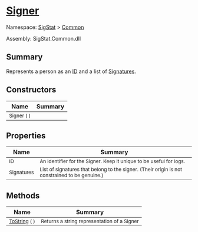 # [Signer](./Signer.md)

Namespace: [SigStat]() > [Common](./README.md)

Assembly: SigStat.Common.dll

## Summary
Represents a person as an [ID](https://github.com/hargitomi97/sigstat/blob/master/docs/md/SigStat/Common/Signer.md) and a list of [Signatures](https://github.com/hargitomi97/sigstat/blob/master/docs/md/SigStat/Common/Signer.md).

## Constructors

| Name | Summary | 
| --- | --- | 
| <sub>Signer (  )</sub><div style="z-index: 1; position: absolute;"><img width=200 style="max-height:100%;max-width:100%;"/></div>| <sub></sub>| <br>


## Properties

| Name | Summary | 
| --- | --- | 
| <sub>ID</sub><div style="z-index: 1; position: absolute;"><img width=200 style="max-height:100%;max-width:100%;"/></div>| <sub>An identifier for the Signer. Keep it unique to be useful for logs.</sub>| <br>
| <sub>Signatures</sub><div style="z-index: 1; position: absolute;"><img width=200 style="max-height:100%;max-width:100%;"/></div>| <sub>List of signatures that belong to the signer.  (Their origin is not constrained to be genuine.)</sub>| <br>


## Methods

| Name | Summary | 
| --- | --- | 
| <sub>[ToString](./Methods/Signer-100663454.md) (  )</sub><div style="z-index: 1; position: absolute;"><img width=200 style="max-height:100%;max-width:100%;"/></div>| <sub>Returns a string representation of a Signer</sub>| <br>


